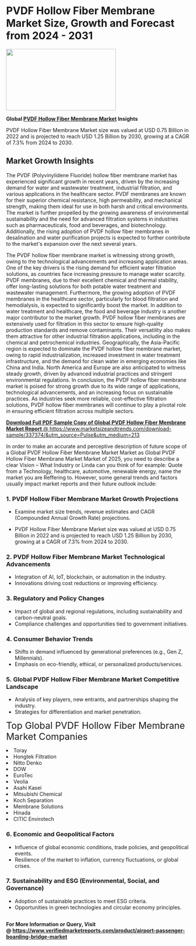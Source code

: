 <H1>PVDF Hollow Fiber Membrane Market Size, Growth and Forecast from 2024 - 2031</H1><img class="aligncenter size-medium wp-image-584254" src="https://thirdeyenews.in/wp-content/uploads/2024/09/Global-Market-Research-300x168.jpeg" alt="" width="300" height="168" /><p><strong>Global&nbsp;<a href="https://www.marketsizeandtrends.com/download-sample/337374/&amp;utm_source=Pulse&amp;utm_medium=213">PVDF Hollow Fiber Membrane Market</a> Insights</strong></p><p>PVDF Hollow Fiber Membrane Market size was valued at USD 0.75 Billion in 2022 and is projected to reach USD 1.25 Billion by 2030, growing at a CAGR of 7.3% from 2024 to 2030.</p><p><h2>Market Growth Insights</h2> <p>The PVDF (Polyvinylidene Fluoride) hollow fiber membrane market has experienced significant growth in recent years, driven by the increasing demand for water and wastewater treatment, industrial filtration, and various applications in the healthcare sector. PVDF membranes are known for their superior chemical resistance, high permeability, and mechanical strength, making them ideal for use in both harsh and critical environments. The market is further propelled by the growing awareness of environmental sustainability and the need for advanced filtration systems in industries such as pharmaceuticals, food and beverages, and biotechnology. Additionally, the rising adoption of PVDF hollow fiber membranes in desalination and water purification projects is expected to further contribute to the market's expansion over the next several years.</p> <p><a href="#"></a></p> <p>The PVDF hollow fiber membrane market is witnessing strong growth, owing to the technological advancements and increasing application areas. One of the key drivers is the rising demand for efficient water filtration solutions, as countries face increasing pressure to manage water scarcity. PVDF membranes, due to their excellent chemical and thermal stability, offer long-lasting solutions for both potable water treatment and wastewater management. Furthermore, the growing adoption of PVDF membranes in the healthcare sector, particularly for blood filtration and hemodialysis, is expected to significantly boost the market. In addition to water treatment and healthcare, the food and beverage industry is another major contributor to the market growth. PVDF hollow fiber membranes are extensively used for filtration in this sector to ensure high-quality production standards and remove contaminants. Their versatility also makes them attractive for other industrial filtration applications, including in the chemical and petrochemical industries. Geographically, the Asia-Pacific region is expected to dominate the PVDF hollow fiber membrane market, owing to rapid industrialization, increased investment in water treatment infrastructure, and the demand for clean water in emerging economies like China and India. North America and Europe are also anticipated to witness steady growth, driven by advanced industrial practices and stringent environmental regulations. In conclusion, the PVDF hollow fiber membrane market is poised for strong growth due to its wide range of applications, technological advancements, and an increasing focus on sustainable practices. As industries seek more reliable, cost-effective filtration solutions, PVDF hollow fiber membranes will continue to play a pivotal role in ensuring efficient filtration across multiple sectors.</p> <p><a href="#"></p><p><span class=""><strong>Download Full PDF Sample Copy of Global PVDF Hollow Fiber Membrane Market Report</strong> @ <a href="https://www.marketsizeandtrends.com/download-sample/337374/&amp;utm_source=Pulse&amp;utm_medium=213" target="_blank">https://www.marketsizeandtrends.com/download-sample/337374/&amp;utm_source=Pulse&amp;utm_medium=213</a></span></p><p>In order to make an accurate and perceptive description of future scope of a Global&nbsp;PVDF Hollow Fiber Membrane Market Market as Global&nbsp;PVDF Hollow Fiber Membrane Market Market of 2025, you need to describe a clear Vision &ndash; What Industry or Linda can you think of for example: Quote from a Technology, healthcare, automotive, renewable energy, name the market you are Reffering to. However, some general trends and factors usually impact market reports and their future outlook include:</p><h3>1.&nbsp;<strong>PVDF Hollow Fiber Membrane Market Growth Projections</strong></h3><ul><li>Examine market size trends, revenue estimates and CAGR (Compounded Annual Growth Rate) projections.</li><li><p>PVDF Hollow Fiber Membrane Market size was valued at USD 0.75 Billion in 2022 and is projected to reach USD 1.25 Billion by 2030, growing at a CAGR of 7.3% from 2024 to 2030.</p></li></ul><h3>2.&nbsp;<strong>PVDF Hollow Fiber Membrane Market Technological Advancements</strong></h3><ul><li>Integration of AI, IoT, blockchain, or automation in the industry.</li><li>Innovations driving cost reductions or improving efficiency.</li></ul><h3>3.&nbsp;<strong>Regulatory and Policy Changes</strong></h3><ul><li>Impact of global and regional regulations, including sustainability and carbon-neutral goals.</li><li>Compliance challenges and opportunities tied to government initiatives.</li></ul><h3>4.&nbsp;<strong>Consumer Behavior Trends</strong></h3><ul><li>Shifts in demand influenced by generational preferences (e.g., Gen Z, Millennials).</li><li>Emphasis on eco-friendly, ethical, or personalized products/services.</li></ul><h3>5.&nbsp;<strong>Global PVDF Hollow Fiber Membrane Market Competitive Landscape</strong></h3><ul><li>Analysis of key players, new entrants, and partnerships shaping the industry.</li><li>Strategies for differentiation and market penetration.</li></ul><p data-pm-slice="1 1 []"><span style="color: inherit; font-family: inherit; font-size: 25px;">Top Global PVDF Hollow Fiber Membrane Market Companies</span></p><div class="" data-test-id=""><p><li>Toray</li><li> Hongtek Filtration</li><li> Nitto Denko</li><li> DOW</li><li> EuroTec</li><li> Veolia</li><li> Asahi Kasei</li><li> Mitsubishi Chemical</li><li> Koch Separation</li><li> Membrane Solutions</li><li> Hinada</li><li> CITIC Envirotech</li></p></div><h3>6.&nbsp;<strong>Economic and Geopolitical Factors</strong></h3><ul><li>Influence of global economic conditions, trade policies, and geopolitical events.</li><li>Resilience of the market to inflation, currency fluctuations, or global crises.</li></ul><h3>7.&nbsp;<strong>Sustainability and ESG (Environmental, Social, and Governance)</strong></h3><ul><li>Adoption of sustainable practices to meet ESG criteria.</li><li>Opportunities in green technologies and circular economy principles.</li></ul><h2><strong style="font-size: 14px;">For More Information or Query, Visit @&nbsp;</strong><a style="background-color: #ffffff; font-size: 14px;" href="https://www.marketsizeandtrends.com/report/pvdf-hollow-fiber-membrane-market/" target="_blank">https://www.verifiedmarketreports.com/product/airport-passenger-boarding-bridge-market</a></h2>
